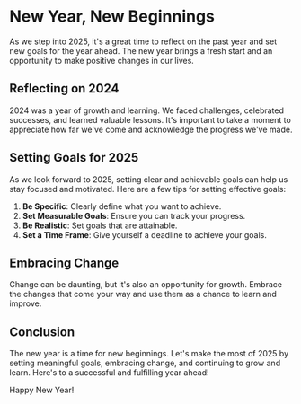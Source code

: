 # New Year, New Beginnings

As we step into 2025, it's a great time to reflect on the past year and set new goals for the year ahead. The new year brings a fresh start and an opportunity to make positive changes in our lives.

## Reflecting on 2024

2024 was a year of growth and learning. We faced challenges, celebrated successes, and learned valuable lessons. It's important to take a moment to appreciate how far we've come and acknowledge the progress we've made.

## Setting Goals for 2025

As we look forward to 2025, setting clear and achievable goals can help us stay focused and motivated. Here are a few tips for setting effective goals:

1. **Be Specific**: Clearly define what you want to achieve.
2. **Set Measurable Goals**: Ensure you can track your progress.
3. **Be Realistic**: Set goals that are attainable.
4. **Set a Time Frame**: Give yourself a deadline to achieve your goals.

## Embracing Change

Change can be daunting, but it's also an opportunity for growth. Embrace the changes that come your way and use them as a chance to learn and improve.

## Conclusion

The new year is a time for new beginnings. Let's make the most of 2025 by setting meaningful goals, embracing change, and continuing to grow and learn. Here's to a successful and fulfilling year ahead!

Happy New Year!
